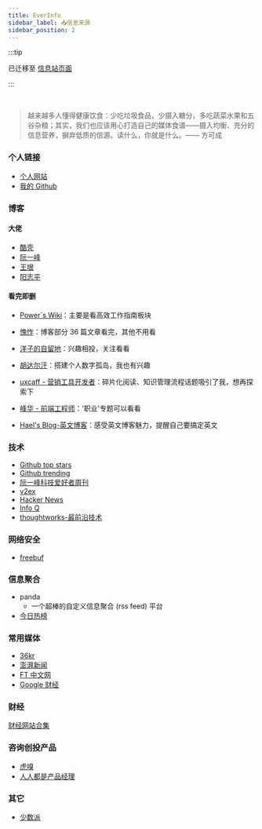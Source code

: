 ```yaml
---
title: EverInfo
sidebar_label: 📥信息来源
sidebar_position: 2
---
```


:::tip

已迁移至 [信息站页面](https://nav.pokeai.cn/)

:::

<br/>

> 越来越多人懂得健康饮食：少吃垃圾食品，少摄入糖分，多吃蔬菜水果和五谷杂粮；其实，我们也应该用心打造自己的媒体食谱——摄入均衡、充分的信息营养，摒弃低质的信源。读什么，你就是什么。—— 方可成

### 个人链接

- [个人网站](https://pokeai.cn/)
- [我的 Github](https://github.com/pokoai/)

### 博客

#### 大佬

- [酷壳](https://coolshell.cn/)
- [阮一峰](http://www.ruanyifeng.com/)
- [王垠](https://www.yinwang.org/)
- [阳志平](https://www.yangzhiping.com/)

#### 看完即删

- [Power`s Wiki](https://wiki-power.com/)：主要是看高效工作指南板块
- [愧怍](https://kuizuo.cn/)：博客部分 36 篇文章看完，其他不用看
- [洋子的自留地](https://purocean.github.io/)：兴趣相投，关注看看
- [胡达尔汗](https://hoodrh.top/)：搭建个人数字孤岛，我也有兴趣  
- [uxcaff - 营销工具开发者](https://uxcaff.com/)：碎片化阅读、知识管理流程话题吸引了我，想再探索下
- [峰华 - 前端工程师](https://zxuqian.cn/)：'职业'专题可以看看

- [Hael's Blog-英文博客](https://haelchan.me/)：感受英文博客魅力，提醒自己要搞定英文


### 技术

- [Github top stars](https://github.com/search?q=stars:>1&s=stars&type=Repositories)
- [Github trending](https://github.com/trending/)
- [阮一峰科技爱好者周刊](https://github.com/ruanyf/weekly/)
- [v2ex](https://www.v2ex.com/)
- [Hacker News](https://news.ycombinator.com/)
- [Info Q](https://www.infoq.cn/)
- [thoughtworks-最前沿技术](https://www.thoughtworks.com/)

### 网络安全

- [freebuf](https://www.freebuf.com/)

### 信息聚合

- panda
  - 一个超棒的自定义信息聚合 (rss feed) 平台
- [今日热榜](https://tophub.today/)

### 常用媒体

- [36kr](https://36kr.com/)
- [澎湃新闻](https://www.thepaper.cn/)
- [FT 中文网](https://ftchinese.com/)
- [Google 财经](https://www.google.com/finance/)

### 财经

[财经网站合集](../finance/财经网站合集.md)

### 咨询创投产品

- [虎嗅](https://www.huxiu.com/)
- [人人都是产品经理](http://www.woshipm.com/)

### 其它

- [少数派](https://sspai.com/)
